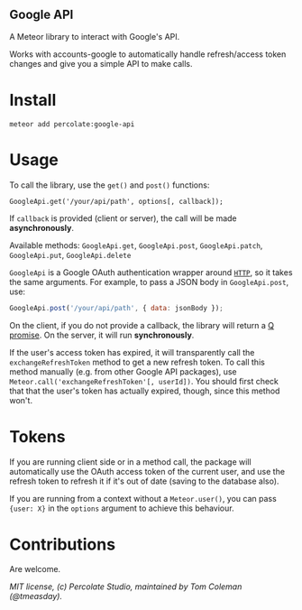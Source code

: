 Google API
----------

A Meteor library to interact with Google's API.

Works with accounts-google to automatically handle refresh/access token changes and give you a simple API to make calls.

# Install

```
meteor add percolate:google-api
```

# Usage

To call the library, use the `get()` and `post()` functions:

```
GoogleApi.get('/your/api/path', options[, callback]);
```

If `callback` is provided (client or server), the call will be made **asynchronously**.

Available methods: `GoogleApi.get`, `GoogleApi.post`, `GoogleApi.patch`, `GoogleApi.put`, `GoogleApi.delete`

`GoogleApi` is a Google OAuth authentication wrapper around [`HTTP`](http://docs.meteor.com/#/full/http), so it takes the same arguments. For example, to pass a JSON body in `GoogleApi.post`, use:

````javascript
GoogleApi.post('/your/api/path', { data: jsonBody });
````

On the client, if you do not provide a callback, the library will return a [Q promise](https://github.com/kriskowal/q). On the server, it will run **synchronously**.

If the user's access token has expired, it will transparently call the `exchangeRefreshToken` method to get a new refresh token. To call this method manually (e.g. from other Google API packages), use `Meteor.call('exchangeRefreshToken'[, userId])`. You should first check that that the user's token has actually expired, though, since this method won't.

# Tokens

If you are running client side or in a method call, the package will automatically use the OAuth access token of the current user, and use the refresh token to refresh it if it's out of date (saving to the database also).

If you are running from a context without a `Meteor.user()`, you can pass `{user: X}` in the `options` argument to achieve this behaviour.

# Contributions

Are welcome.

*MIT license, (c) Percolate Studio, maintained by Tom Coleman (@tmeasday).*
